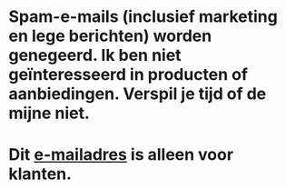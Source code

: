 # Spam-e-mails (inclusief marketing en lege berichten) worden genegeerd. Ik ben niet geïnteresseerd in producten of aanbiedingen. Verspil je tijd of de mijne niet.
# Dit [e-mailadres](mailto:cuscuta-comenzado.0p@icloud.com) is alleen voor klanten.
